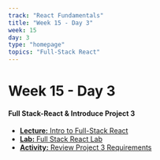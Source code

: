 ```yaml
---
track: "React Fundamentals"
title: "Week 15 - Day 3"
week: 15
day: 3
type: "homepage"
topics: "Full-Stack React"
---
```



# Week 15 - Day 3

#### Full Stack-React & Introduce Project 3
- [**Lecture:** Intro to Full-Stack React](/react-fundamentals/week-15/day-3/lecture-materials/intro-to-fullstack-react)
- [**Lab:** Full Stack React Lab](/react-fundamentals/week-15/day-3/labs/intro-to-fullstack-react)
- [**Activity:** Review Project 3 Requirements](/unit-projects/unit-three-project-requirements/)

